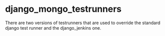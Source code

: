 django_mongo_testrunners
========================

There are two versions of testrunners that are used to override the standard django test runner and the 
django_jenkins one.

